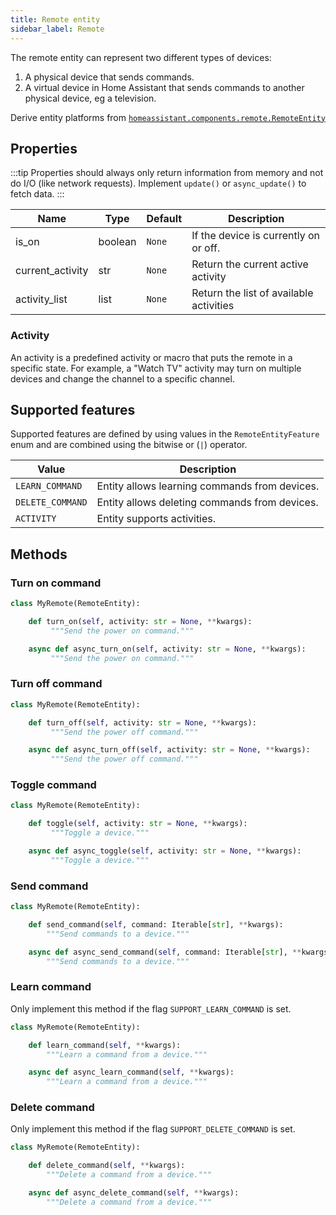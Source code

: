 ```yaml
---
title: Remote entity
sidebar_label: Remote
---
```


The remote entity can represent two different types of devices:

1. A physical device that sends commands.
2. A virtual device in Home Assistant that sends commands to another physical device, eg a television.

Derive entity platforms from [`homeassistant.components.remote.RemoteEntity`](https://github.com/home-assistant/home-assistant/blob/master/homeassistant/components/remote/__init__.py)

## Properties

:::tip
Properties should always only return information from memory and not do I/O (like network requests). Implement `update()` or `async_update()` to fetch data.
:::

| Name | Type | Default | Description |
| ---- | ---- | ------- | ----------- |
| is_on | boolean | `None` | If the device is currently on or off. |
| current_activity | str | `None` | Return the current active activity |
| activity_list | list | `None` | Return the list of available activities |

### Activity

An activity is a predefined activity or macro that puts the remote in a specific state. For example, a "Watch TV" activity may turn on multiple devices and change the channel to a specific channel.

## Supported features

Supported features are defined by using values in the `RemoteEntityFeature` enum
and are combined using the bitwise or (`|`) operator.

| Value            | Description                                   |
| ---------------- | --------------------------------------------- |
| `LEARN_COMMAND`  | Entity allows learning commands from devices. |
| `DELETE_COMMAND` | Entity allows deleting commands from devices. |
| `ACTIVITY`       | Entity supports activities.                   |

## Methods

### Turn on command

```python
class MyRemote(RemoteEntity):

    def turn_on(self, activity: str = None, **kwargs):
         """Send the power on command."""

    async def async_turn_on(self, activity: str = None, **kwargs):
         """Send the power on command."""
```

### Turn off command

```python
class MyRemote(RemoteEntity):

    def turn_off(self, activity: str = None, **kwargs):
         """Send the power off command."""

    async def async_turn_off(self, activity: str = None, **kwargs):
         """Send the power off command."""
```

### Toggle command

```python
class MyRemote(RemoteEntity):

    def toggle(self, activity: str = None, **kwargs):
         """Toggle a device."""

    async def async_toggle(self, activity: str = None, **kwargs):
         """Toggle a device."""
```

### Send command

```python
class MyRemote(RemoteEntity):

    def send_command(self, command: Iterable[str], **kwargs):
        """Send commands to a device."""

    async def async_send_command(self, command: Iterable[str], **kwargs):
        """Send commands to a device."""
```

### Learn command

Only implement this method if the flag `SUPPORT_LEARN_COMMAND` is set.

```python
class MyRemote(RemoteEntity):

    def learn_command(self, **kwargs):
        """Learn a command from a device."""

    async def async_learn_command(self, **kwargs):
        """Learn a command from a device."""
```

### Delete command

Only implement this method if the flag `SUPPORT_DELETE_COMMAND` is set.

```python
class MyRemote(RemoteEntity):

    def delete_command(self, **kwargs):
        """Delete a command from a device."""

    async def async_delete_command(self, **kwargs):
        """Delete a command from a device."""
```
